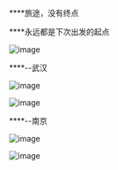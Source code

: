 ****旅途，没有终点

****永远都是下次出发的起点

![image](https://github.com/user-attachments/assets/1c05b494-3434-4fe1-a409-3f27d014b468)

****--武汉

![image](https://github.com/user-attachments/assets/18e4ab27-a134-45e3-9538-b2812a997fcb)

![image](https://github.com/user-attachments/assets/8e2aa3fd-9de9-4afe-bdfe-598f451f8bf1)

****--南京

![image](https://github.com/user-attachments/assets/8c04f0e6-6abe-49bf-be6d-13b9b88d521c)

![image](https://github.com/user-attachments/assets/ccf3764d-e0fa-4121-8798-382762328038)